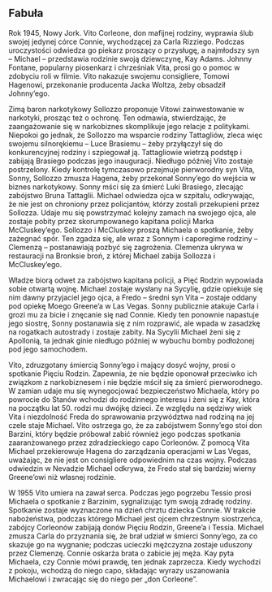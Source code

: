 ## Fabuła
Rok 1945, Nowy Jork. Vito Corleone, don mafijnej rodziny, wyprawia ślub swojej jedynej córce Connie, wychodzącej za Carla Rizziego. Podczas uroczystości odwiedza go piekarz proszący o przysługę, a najmłodszy syn – Michael – przedstawia rodzinie swoją dziewczynę, Kay Adams. Johnny Fontane, popularny piosenkarz i chrześniak Vita, prosi go o pomoc w zdobyciu roli w filmie. Vito nakazuje swojemu consigliere, Tomowi Hagenowi, przekonanie producenta Jacka Woltza, żeby obsadził Johnny’ego.

Zimą baron narkotykowy Sollozzo proponuje Vitowi zainwestowanie w narkotyki, prosząc też o ochronę. Ten odmawia, stwierdzając, że zaangażowanie się w narkobiznes skomplikuje jego relacje z politykami. Niepokoi go jednak, że Sollozzo ma wsparcie rodziny Tattagliów, zleca więc swojemu silnorękiemu – Luce Brasiemu – żeby przyłączył się do konkurencyjnej rodziny i szpiegował ją. Tattagliowie wietrzą podstęp i zabijają Brasiego podczas jego inauguracji. Niedługo później Vito zostaje postrzelony. Kiedy kontrolę tymczasowo przejmuje pierworodny syn Vita, Sonny, Sollozzo zmusza Hagena, żeby przekonał Sonny’ego do wejścia w biznes narkotykowy. Sonny mści się za śmierć Luki Brasiego, zlecając zabójstwo Bruna Tattaglii. Michael odwiedza ojca w szpitalu, odkrywając, że nie jest on chroniony przez policjantów, którzy zostali przekupieni przez Sollozza. Udaje mu się powstrzymać kolejny zamach na swojego ojca, ale zostaje pobity przez skorumpowanego kapitana policji Marka McCluskey’ego. Sollozzo i McCluskey proszą Michaela o spotkanie, żeby zażegnać spór. Ten zgadza się, ale wraz z Sonnym i caporegime rodziny – Clemenzą – postanawiają pozbyć się zagrożenia. Clemenza ukrywa w restauracji na Bronksie broń, z której Michael zabija Sollozza i McCluskey’ego.

Władze biorą odwet za zabójstwo kapitana policji, a Pięć Rodzin wypowiada sobie otwartą wojnę. Michael zostaje wysłany na Sycylię, gdzie opiekuje się nim dawny przyjaciel jego ojca, a Fredo – średni syn Vita – zostaje oddany pod opiekę Moego Greene’a w Las Vegas. Sonny publicznie atakuje Carla i grozi mu za bicie i znęcanie się nad Connie. Kiedy ten ponownie napastuje jego siostrę, Sonny postanawia się z nim rozprawić, ale wpada w zasadzkę na rogatkach autostrady i zostaje zabity. Na Sycylii Michael żeni się z Apollonią, ta jednak ginie niedługo później w wybuchu bomby podłożonej pod jego samochodem.

Vito, zdruzgotany śmiercią Sonny’ego i mający dosyć wojny, prosi o spotkanie Pięciu Rodzin. Zapewnia, że nie będzie oponował przeciwko ich związkom z narkobiznesem i nie będzie mścił się za śmierć pierworodnego. W zamian udaje mu się wynegocjować bezpieczeństwo Michaela, który po powrocie do Stanów wchodzi do rodzinnego interesu i żeni się z Kay, która na początku lat 50. rodzi mu dwójkę dzieci. Ze względu na sędziwy wiek Vita i niezdolność Freda do sprawowania przywództwa nad rodziną na jej czele staje Michael. Vito ostrzega go, że za zabójstwem Sonny’ego stoi don Barzini, który będzie próbował zabić również jego podczas spotkania zaaranżowanego przez zdradzieckiego capo Corleonów. Z pomocą Vita Michael przekierowuje Hagena do zarządzania operacjami w Las Vegas, uważając, że nie jest on consigliere odpowiednim na czas wojny. Podczas odwiedzin w Nevadzie Michael odkrywa, że Fredo stał się bardziej wierny Greene’owi niż własnej rodzinie.

W 1955 Vito umiera na zawał serca. Podczas jego pogrzebu Tessio prosi Michaela o spotkanie z Barzinim, sygnalizując tym swoją zdradę rodziny. Spotkanie zostaje wyznaczone na dzień chrztu dziecka Connie. W trakcie nabożeństwa, podczas którego Michael jest ojcem chrzestnym siostrzeńca, zabójcy Corleonów zabijają donów Pięciu Rodzin, Greene’a i Tessia. Michael zmusza Carla do przyznania się, że brał udział w śmierci Sonny’ego, za co skazuje go na wygnanie; podczas ucieczki mężczyzna zostaje uduszony przez Clemenzę. Connie oskarża brata o zabicie jej męża. Kay pyta Michaela, czy Connie mówi prawdę, ten jednak zaprzecza. Kiedy wychodzi z pokoju, wchodzą do niego capo, składając wyrazy uszanowania Michaelowi i zwracając się do niego per „don Corleone”.

